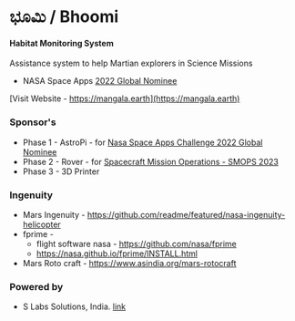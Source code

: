 # ಭೂಮಿ / Bhoomi

#### Habitat Monitoring System

Assistance system to help Martian explorers in Science Missions

* NASA Space Apps [2022 Global Nominee](https://2022.spaceappschallenge.org/locations/magdeburg/teams)

[Visit Website - https://mangala.earth](https://mangala.earth)

### Sponsor's
* Phase 1 - AstroPi - for [Nasa Space Apps Challenge 2022 Global Nominee](https://mangala.earth/sponsors/spaceapps-2022/)
* Phase 2 - Rover - for [Spacecraft Mission Operations - SMOPS 2023](https://smops2023.istrac.gov.in/) 
* Phase 3 - 3D Printer 


### Ingenuity
* Mars Ingenuity - https://github.com/readme/featured/nasa-ingenuity-helicopter
* fprime - 
  * flight software nasa - https://github.com/nasa/fprime
  * https://nasa.github.io/fprime/INSTALL.html
* Mars Roto craft - https://www.asindia.org/mars-rotocraft

### Powered by
* S Labs Solutions, India. [link](https://slabstech.com)

<!-- Embed Generator https://www.labnol.org/embed/google/drive/ >